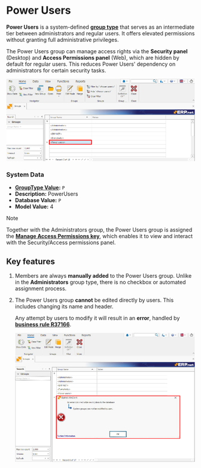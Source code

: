 # Power Users

**Power Users** is a system-defined **[group type](index.md#group-types)** that serves as an intermediate tier between administrators and regular users. It offers elevated permissions without granting full administrative privileges.

The Power Users group can manage access rights via the **Security panel** (Desktop) and **Access Permissions panel** (Web), which are hidden by default for regular users. This reduces Power Users' dependency on administrators for certain security tasks.

![pictures](pictures/Power_user_group_19_12.png)

### System Data

- **[GroupType Value](https://docs.erp.net/model/entities/Systems.Security.Groups.html#grouptype):** `P`
- **Description:** PowerUsers
- **Database Value:** `P`
- **Model Value:** 4

> [!NOTE]
> Together with the Administrators group, the Power Users group is assigned the **[Manage Access Permissions key](../system-permissions/manage-access-permissions.md)**, which enables it to view and interact with the Security/Access permissions panel.


## Key features

1. Members are always **manually added** to the Power Users group. Unlike in the **Administrators** group type, there is no checkbox or automated assignment process.

2. The Power Users group **cannot** be edited directly by users. This includes changing its name and header.

   Any attempt by users to modify it will result in an **error**, handled by **[business rule R37166](https://docs.erp.net/tech/modules/system/security/system-permissions/manage-access-permissions.html?q=R37166#business-rule-enforcement)**.

   ![pictures](pictures/Error_window_19_12.jpg)
   
